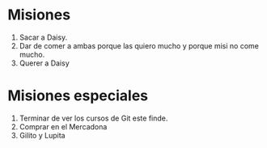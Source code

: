 # Misiones

1. Sacar a Daisy.
2. Dar de comer a ambas porque las quiero mucho y porque misi no come mucho.
3. Querer a Daisy

# Misiones especiales

1. Terminar de ver los cursos de Git este finde.
2. Comprar en el Mercadona
3. Gilito y Lupita